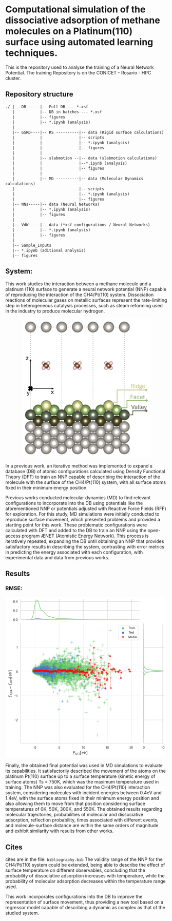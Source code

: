 # Computational simulation of the dissociative adsorption of methane molecules on a Platinum(110) surface using automated learning techniques.
This is the repository used to analyse the training of a Neural Network Potential. The training Repository is on the CONICET - Rosario - HPC cluster.
## Repository structure
```
./ |-- DB------|-- Full DB --- *.xsf
   |           |-- DB in batches --- *.xsf
   |           |-- figures
   |           |-- *.ipynb (analysis)
   | 
   |-- GSRD----|-- RS ----------|-- data (Rigid surface calculations)
   |           |                |-- scripts
   |           |                |-- *.ipynb (analysis)
   |           |                |-- figures
   |           |
   |           |-- slabmotion --|-- data (slabmotion calculations)
   |           |                |--*.ipynb (analysis)
   |           |                |-- figures
   |           |                 
   |           |-- MD ----------|-- data (Molecular Dynamics calculations)
   |                            |-- scripts
   |                            |-- *.ipynb (analysis)
   |                            |-- figures
   |-- NNs-----|-- data (Neural Networks)
   |           |-- *.ipynb (analysis)
   |           |-- figures
   |
   |-- VdW-----|-- data (*xsf configurations / Neural Networks)
   |           |-- *.ipynb (analysis)
   |           |-- figures
   |
   |-- Sample_Inputs
   |-- *.ipynb (aditional analysis)
   |-- figures  
```
## System:
This work studies the interaction between a methane molecule and a platinum (110) surface to generate a neural network potential (NNP) capable of reproducing the interaction of the CH4/Pt(110) system.
Dissociation reactions of molecular gases on metallic surfaces represent the rate-limiting step in heterogeneous catalysis processes, such as steam reforming used in the industry to produce molecular hydrogen.

<p align="center">
  <img src="figures/SuperficieXZ.jpg" alt="System" width="400">
</p>


In a previous work, an iterative method was implemented to expand a database (DB) of atomic configurations calculated using Density Functional Theory (DFT) to train an NNP capable of describing the interaction of the molecule with the surface of the CH4/Pt(110) system, with all surface atoms fixed in their minimum energy position.

Previous works conducted molecular dynamics (MD) to find relevant configurations to incorporate into the DB using potentials like the aforementioned NNP or potentials adjusted with Reactive Force Fields (RFF) for exploration.
For this study, MD simulations were initially conducted to reproduce surface movement, which presented problems and provided a starting point for this work.
These problematic configurations were calculated with DFT and added to the DB to train an NNP using the open-access program ÆNET (Atomistic Energy Network).
This process is iteratively repeated, expanding the DB until obtaining an NNP that provides satisfactory results in describing the system, contrasting with error metrics in predicting the energy associated with each configuration, with experimental data and data from previous works.

## Results
### RMSE: 
<p align="center">
<img src="NNs/figures/RMSE_red_gb.png " alt="RMSE" width="500"> 
</p>

Finally, the obtained final potential was used in MD simulations to evaluate its capabilities.
It satisfactorily described the movement of the atoms on the platinum Pt(110) surface up to a surface temperature (kinetic energy of surface atoms) Ts = 750K, which was the maximum temperature used in training.
The NNP was also evaluated for the CH4/Pt(110) interaction system, considering molecules with incident energies between 0.4eV and 1.4eV, with the surface atoms fixed in their minimum energy position and also allowing them to move from that position considering surface temperatures of 0K, 50K, 300K, and 550K.
The obtained results regarding molecular trajectories, probabilities of molecular and dissociative adsorption, reflection probability, times associated with different events, and molecule-surface distance are within the same orders of magnitude and exhibit similarity with results from other works. 
## Cites
cites are in the file: `bibliography.bib`
The validity range of the NNP for the CH4/Pt(110) system could be extended, being able to describe the effect of surface temperature on different observables, concluding that the probability of dissociative adsorption increases with temperature, while the probability of molecular adsorption decreases within the temperature range used.

This work incorporates configurations into the DB to improve the representation of surface movement, thus providing a new tool based on a regressor model capable of describing a dynamic as complex as that of the studied system.

